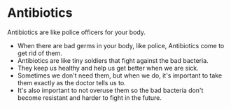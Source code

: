 # Antibiotics

Antibiotics are like police officers for your body. 

* When there are bad germs in your body, like police, Antibiotics come to get rid of them.
* Antibiotics are like tiny soldiers that fight against the bad bacteria. 
* They keep us healthy and help us get better when we are sick.
* Sometimes we don't need them, but when we do, it's important to take them exactly as the doctor tells us to.
* It's also important to not overuse them so the bad bacteria don't become resistant and harder to fight in the future.
